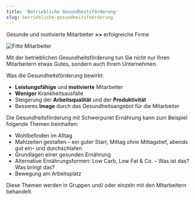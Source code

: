 ```yaml
---
title: 'Betriebliche Gesundheitsförderung'
slug: betriebliche-gesundheitsfoerderung
---
```

Gesunde und motivierte Mitarbeiter **>>** erfolgreiche Firma

![Fitte Mitarbeiter](/images/Frau_Buero-1431966120240.jpg)

Mit der betrieblichen Gesundheitsförderung tun Sie nicht nur Ihren Mitarbeitern etwas Gutes, sondern auch Ihrem Unternehmen.

Was die Gesundheitsförderung bewirkt:

* **Leistungsfähige** und **motivierte** Mitarbeiter
* **Weniger** Krankheitsausfälle
* Steigerung der **Arbeitsqualität** und der **Produktivität**
* Besseres **Image** durch das Gesundheitsangebot für die Mitarbeiter

Die Gesundheitsförderung mit Schwerpunkt Ernährung kann zum Beispiel folgende Themen beinhalten:

* Wohlbefinden im Alltag
* Mahlzeiten gestalten – ein guter Start, Mittag ohne Mittagstief, abends gut ein- und durchschlafen
* Grundlagen einer gesunden Ernährung
* Alternative Ernährungsformen: Low Carb, Low Fat & Co. – Was ist das? Was bringt das?
* Bewegung am Arbeitsplatz

Diese Themen werden in Gruppen und/ oder einzeln mit den Mitarbeitern behandelt.
